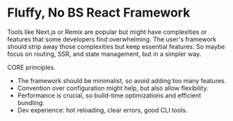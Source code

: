 # Fluffy, No BS React Framework

Tools like Next.js or Remix are popular but might have complexities or features that some developers find overwhelming. The user's framework should strip away those complexities but keep essential features. So maybe focus on routing, SSR, and state management, but in a simpler way.

CORE principles.

- The framework should be minimalist, so avoid adding too many features.
- Convention over configuration might help, but also allow flexibility.
- Performance is crucial, so build-time optimizations and efficient bundling.
- Dev experience: hot reloading, clear errors, good CLI tools.
